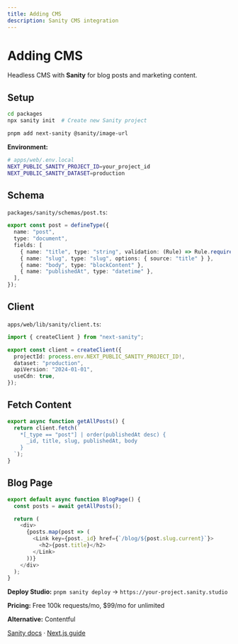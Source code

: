```yaml
---
title: Adding CMS
description: Sanity CMS integration
---
```


# Adding CMS

Headless CMS with **Sanity** for blog posts and marketing content.

## Setup

```bash
cd packages
npx sanity init  # Create new Sanity project

pnpm add next-sanity @sanity/image-url
```

**Environment:**

```bash
# apps/web/.env.local
NEXT_PUBLIC_SANITY_PROJECT_ID=your_project_id
NEXT_PUBLIC_SANITY_DATASET=production
```

## Schema

`packages/sanity/schemas/post.ts`:

```typescript
export const post = defineType({
  name: "post",
  type: "document",
  fields: [
    { name: "title", type: "string", validation: (Rule) => Rule.required() },
    { name: "slug", type: "slug", options: { source: "title" } },
    { name: "body", type: "blockContent" },
    { name: "publishedAt", type: "datetime" },
  ],
});
```

## Client

`apps/web/lib/sanity/client.ts`:

```typescript
import { createClient } from "next-sanity";

export const client = createClient({
  projectId: process.env.NEXT_PUBLIC_SANITY_PROJECT_ID!,
  dataset: "production",
  apiVersion: "2024-01-01",
  useCdn: true,
});
```

## Fetch Content

```typescript
export async function getAllPosts() {
  return client.fetch(`
    *[_type == "post"] | order(publishedAt desc) {
      _id, title, slug, publishedAt, body
    }
  `);
}
```

## Blog Page

```typescript
export default async function BlogPage() {
  const posts = await getAllPosts();

  return (
    <div>
      {posts.map(post => (
        <Link key={post._id} href={`/blog/${post.slug.current}`}>
          <h2>{post.title}</h2>
        </Link>
      ))}
    </div>
  );
}
```

**Deploy Studio:** `pnpm sanity deploy` → `https://your-project.sanity.studio`

**Pricing:** Free 100k requests/mo, $99/mo for unlimited

**Alternative:** Contentful

[Sanity docs](https://sanity.io/docs) · [Next.js guide](https://sanity.io/guides/nextjs-app-router)
